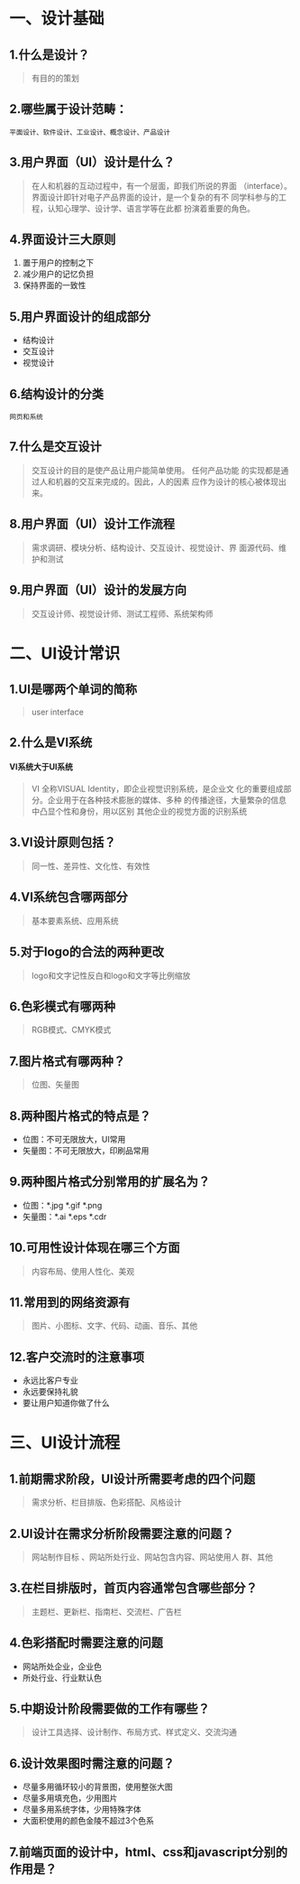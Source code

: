 # 一、设计基础
## 1.什么是设计？
> 有目的的策划

## 2.哪些属于设计范畴：
    平面设计、软件设计、工业设计、概念设计、产品设计
## 3.用户界面（UI）设计是什么？
> 在人和机器的互动过程中，有一个层面，即我们所说的界面
（interface）。
界面设计即针对电子产品界面的设计，是一个复杂的有不
同学科参与的工程，认知心理学、设计学、语言学等在此都
扮演着重要的角色。

## 4.界面设计三大原则
1. 置于用户的控制之下
2. 减少用户的记忆负担
3. 保持界面的一致性

## 5.用户界面设计的组成部分
* 结构设计
* 交互设计
* 视觉设计

## 6.结构设计的分类
    网页和系统
## 7.什么是交互设计
> 交互设计的目的是使产品让用户能简单使用。 任何产品功能
的实现都是通过人和机器的交互来完成的。因此，人的因素
应作为设计的核心被体现出来。

## 8.用户界面（UI）设计工作流程
> 需求调研、模块分析、结构设计、交互设计、视觉设计、界
面源代码、维护和测试

## 9.用户界面（UI）设计的发展方向
> 交互设计师、视觉设计师、测试工程师、系统架构师

# 二、UI设计常识
## 1.UI是哪两个单词的简称
> user interface

## 2.什么是VI系统
####  VI系统大于UI系统
> VI 全称VISUAL Identity，即企业视觉识别系统，是企业文
化的重要组成部分。企业用于在各种技术膨胀的媒体、多种
的传播途径，大量繁杂的信息中凸显个性和身份，用以区别
其他企业的视觉方面的识别系统

## 3.VI设计原则包括？
> 同一性、差异性、文化性、有效性

## 4.VI系统包含哪两部分
> 基本要素系统、应用系统

## 5.对于logo的合法的两种更改
> logo和文字记性反白和logo和文字等比例缩放

## 6.色彩模式有哪两种
> RGB模式、CMYK模式

## 7.图片格式有哪两种？
> 位图、矢量图

## 8.两种图片格式的特点是？
* 位图：不可无限放大，UI常用
* 矢量图：不可无限放大，印刷品常用

## 9.两种图片格式分别常用的扩展名为？
* 位图：*.jpg  *.gif   *.png
* 矢量图：*.ai  *.eps  *.cdr

## 10.可用性设计体现在哪三个方面
> 内容布局、使用人性化、美观

## 11.常用到的网络资源有
> 图片、小图标、文字、代码、动画、音乐、其他

## 12.客户交流时的注意事项
* 永远比客户专业
* 永远要保持礼貌
* 要让用户知道你做了什么

# 三、UI设计流程
## 1.前期需求阶段，UI设计所需要考虑的四个问题
> 需求分析、栏目排版、色彩搭配、风格设计

## 2.UI设计在需求分析阶段需要注意的问题？
> 网站制作目标 、网站所处行业、网站包含内容、网站使用人
群、其他

## 3.在栏目排版时，首页内容通常包含哪些部分？
> 主题栏、更新栏、指南栏、交流栏、广告栏

## 4.色彩搭配时需要注意的问题
* 网站所处企业，企业色
* 所处行业、行业默认色

## 5.中期设计阶段需要做的工作有哪些？
> 设计工具选择、设计制作、布局方式、样式定义、交流沟通

## 6.设计效果图时需注意的问题？
* 尽量多用循环较小的背景图，使用整张大图
* 尽量多用填充色，少用图片
* 尽量多用系统字体，少用特殊字体
* 大面积使用的颜色金陵不超过3个色系

## 7.前端页面的设计中，html、css和javascript分别的作用是？

